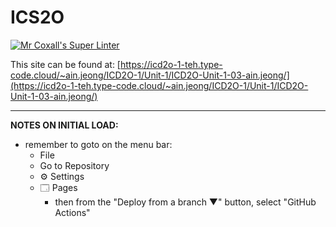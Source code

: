 # ICS2O

[![Mr Coxall's Super Linter](https://github.com/MTHS-ICD2O-1-2024/ICD2O-Unit-1-03-ain-jeong/workflows/Mr%20Coxall's%20Super%20Linter/badge.svg)](https://github.com/MTHS-ICD2O-1-2024/ICD2O-Unit-1-03-ain-jeong/actions)

This site can be found at: [https://icd2o-1-teh.type-code.cloud/~ain.jeong/ICD2O-1/Unit-1/ICD2O-Unit-1-03-ain.jeong/](https://icd2o-1-teh.type-code.cloud/~ain.jeong/ICD2O-1/Unit-1/ICD2O-Unit-1-03-ain.jeong/)

---

**NOTES ON INITIAL LOAD:**
- remember to goto on the menu bar:
  - File
  - Go to Repository
  - ⚙ Settings
  - 🗔 Pages
    - then from the "Deploy from a branch ▼" button, select "GitHub Actions"
